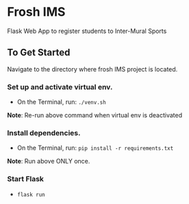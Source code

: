 # Frosh IMS
Flask Web App to register students to Inter-Mural Sports

## To Get Started
Navigate to the directory where frosh IMS project is located.

### Set up and activate virtual env.
- On the Terminal, run: `./venv.sh`

**Note**: Re-run above command when virtual env is deactivated

### Install dependencies.
- On the Terminal, run: `pip install -r requirements.txt`

**Note**: Run above ONLY once.

### Start Flask
- `flask run`
